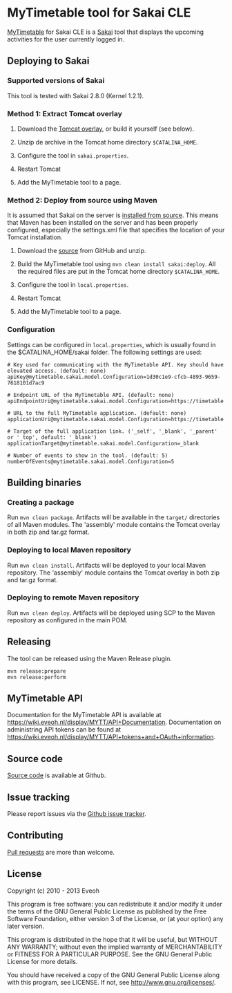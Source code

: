 # MyTimetable tool for Sakai CLE

[MyTimetable] for Sakai CLE is a [Sakai] tool that displays the upcoming activities for the user currently logged in.

## Deploying to Sakai

### Supported versions of Sakai

This tool is tested with Sakai 2.8.0 (Kernel 1.2.1).

### Method 1: Extract Tomcat overlay

1. Download the [Tomcat overlay], or build it yourself (see below).

2. Unzip de archive in the Tomcat home directory `$CATALINA_HOME`.

3. Configure the tool in `sakai.properties`.

4. Restart Tomcat

5. Add the MyTimetable tool to a page.

### Method 2: Deploy from source using Maven

It is assumed that Sakai on the server is [installed from source](https://confluence.sakaiproject.org/pages/viewpage.action?pageId=75106836).
This means that Maven has been installed on the server and has been properly configured, especially the settings.xml
file that specifies the location of your Tomcat installation.

1. Download the [source] from GitHub and unzip.

2. Build the MyTimetable tool using `mvn clean install sakai:deploy`. All the required files are put in the Tomcat home
directory `$CATALINA_HOME`.

3. Configure the tool in `local.properties`.

4. Restart Tomcat

5. Add the MyTimetable tool to a page.

### Configuration

Settings can be configured in `local.properties`, which is usually found in the $CATALINA_HOME/sakai folder. The
following settings are used:

````
# Key used for communicating with the MyTimetable API. Key should have elevated access. (default: none)
apiKey@mytimetable.sakai.model.Configuration=1d30c1e9-cfcb-4893-9659-7618101d7ac9

# Endpoint URL of the MyTimetable API. (default: none)
apiEndpointUri@mytimetable.sakai.model.Configuration=https://timetable.institution.ac.uk/api/v0/

# URL to the full MyTimetable application. (default: none)
applicationUri@mytimetable.sakai.model.Configuration=https://timetable.institution.ac.uk/

# Target of the full application link. ('_self', '_blank', '_parent' or '_top', default: '_blank')
applicationTarget@mytimetable.sakai.model.Configuration=_blank

# Number of events to show in the tool. (default: 5)
numberOfEvents@mytimetable.sakai.model.Configuration=5
````

## Building binaries

### Creating a package

Run `mvn clean package`. Artifacts will be available in the `target/` directories of all Maven modules. The 'assembly'
module contains the Tomcat overlay in both zip and tar.gz format.

### Deploying to local Maven repository

Run `mvn clean install`. Artifacts will be deployed to your local Maven repository. The 'assembly' module contains the
Tomcat overlay in both zip and tar.gz format.

### Deploying to remote Maven repository

Run `mvn clean deploy`. Artifacts will be deployed using SCP to the Maven repository as configured in the main POM.

## Releasing

The tool can be released using the Maven Release plugin.

````
mvn release:prepare
mvn release:perform
````

## MyTimetable API

Documentation for the MyTimetable API is available at https://wiki.eveoh.nl/display/MYTT/API+Documentation.
Documentation on administring API tokens can be found at https://wiki.eveoh.nl/display/MYTT/API+tokens+and+OAuth+information.

## Source code

[Source code] is available at Github.

## Issue tracking

Please report issues via the [Github issue tracker].

## Contributing

[Pull requests] are more than welcome.

## License

Copyright (c) 2010 - 2013 Eveoh

This program is free software: you can redistribute it and/or modify
it under the terms of the GNU General Public License as published by
the Free Software Foundation, either version 3 of the License, or
(at your option) any later version.

This program is distributed in the hope that it will be useful,
but WITHOUT ANY WARRANTY; without even the implied warranty of
MERCHANTABILITY or FITNESS FOR A PARTICULAR PURPOSE. See the
GNU General Public License for more details.

You should have received a copy of the GNU General Public License
along with this program, see LICENSE.
If not, see <http://www.gnu.org/licenses/>.

[MyTimetable]: http://mytimetable.net
[Sakai]: http://www.sakaiproject.org/sakai-cle
[Source code]: https://github.com/eveoh/sakai-mytimetable
[GitHub issue tracker]: https://github.com/eveoh/sakai-mytimetable/issues
[Pull requests]: https://github.com/eveoh/sakai-mytimetable/pulls
[source]: https://github.com/eveoh/sakai-mytimetable/archive/master.zip
[Tomcat overlay]: https://github.com/eveoh/sakai-mytimetable/releases
